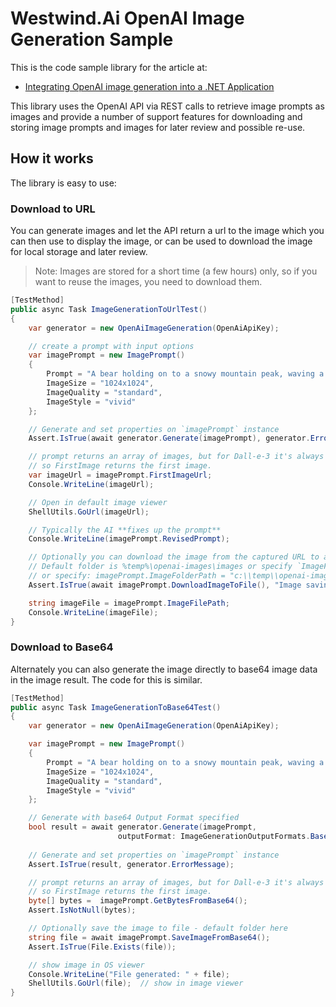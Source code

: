 # Westwind.Ai OpenAI Image Generation Sample

This is the code sample library for the article at:

 * [Integrating OpenAI image generation into a .NET Application](https://weblog.west-wind.com/posts/2023/Dec/21/Integrating-OpenAI-image-generation-into-your-NET-Application)
 
This library uses the OpenAI API via REST calls to retrieve image prompts as images and provide a number of support features for downloading and storing image prompts and images for later review and possible re-use. 

## How it works
The library is easy to use:

### Download to URL
You can generate images and let the API return a url to the image which you can then use to display the image, or can be used to download the image for local storage and later review.

> Note: Images are stored for a short time (a few hours) only, so if you want to reuse the images, you need to download them.


```csharp
[TestMethod]
public async Task ImageGenerationToUrlTest()
{
    var generator = new OpenAiImageGeneration(OpenAiApiKey);

    // create a prompt with input options
    var imagePrompt = new ImagePrompt()
    {
        Prompt = "A bear holding on to a snowy mountain peak, waving a beer glass in the air. Poster style, with a black background in goldenrod line art",
        ImageSize = "1024x1024",
        ImageQuality = "standard",
        ImageStyle = "vivid"
    };

    // Generate and set properties on `imagePrompt` instance
    Assert.IsTrue(await generator.Generate(imagePrompt), generator.ErrorMessage);

    // prompt returns an array of images, but for Dall-e-3 it's always one
    // so FirstImage returns the first image.
    var imageUrl = imagePrompt.FirstImageUrl;
    Console.WriteLine(imageUrl);

    // Open in default image viewer
    ShellUtils.GoUrl(imageUrl);

    // Typically the AI **fixes up the prompt**
    Console.WriteLine(imagePrompt.RevisedPrompt);

    // Optionally you can download the image from the captured URL to a local file
    // Default folder is %temp%\openai-images\images or specify `ImageFolderPath`
    // or specify: imagePrompt.ImageFolderPath = "c:\\temp\\openai-images\\"; 
    Assert.IsTrue(await imagePrompt.DownloadImageToFile(), "Image saving failed: " + generator.ErrorMessage);

    string imageFile = imagePrompt.ImageFilePath;
    Console.WriteLine(imageFile);
}
```

### Download to Base64
Alternately you can also generate the image directly to base64 image data in the image result. The code for this is similar.

```csharp
[TestMethod]
public async Task ImageGenerationToBase64Test()
{
    var generator = new OpenAiImageGeneration(OpenAiApiKey);

    var imagePrompt = new ImagePrompt()
    {
        Prompt = "A bear holding on to a snowy mountain peak, waving a beer glass in the air. Poster style, with a black background in goldenrod line art",
        ImageSize = "1024x1024",
        ImageQuality = "standard",
        ImageStyle = "vivid"
    };

    // Generate with base64 Output Format specified
    bool result = await generator.Generate(imagePrompt, 
                        outputFormat: ImageGenerationOutputFormats.Base64);
    
    // Generate and set properties on `imagePrompt` instance
    Assert.IsTrue(result, generator.ErrorMessage);

    // prompt returns an array of images, but for Dall-e-3 it's always one
    // so FirstImage returns the first image.
    byte[] bytes =  imagePrompt.GetBytesFromBase64();
    Assert.IsNotNull(bytes);

    // Optionally save the image to file - default folder here
    string file = await imagePrompt.SaveImageFromBase64();        
    Assert.IsTrue(File.Exists(file));

    // show image in OS viewer
    Console.WriteLine("File generated: " + file);
    ShellUtils.GoUrl(file);  // show in image viewer
}
```


